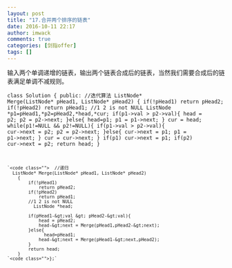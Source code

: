 ```yaml
---
layout: post
title: "17.合并两个排序的链表"
date: 2016-10-11 22:17
author: imwack
comments: true
categories: [剑指offer]
tags: []
---
```

输入两个单调递增的链表，输出两个链表合成后的链表，当然我们需要合成后的链表满足单调不减规则。


<code class="">class Solution {
    public:
    //迭代算法
        ListNode* Merge(ListNode* pHead1, ListNode* pHead2)
        {
            if(!pHead1)
                return pHead2;
            if(!pHead2)
                return pHead1;
            //1 2 is not NULL
              ListNode *p1=pHead1,*p2=pHead2,*head,*cur;
            if(p1-&gt;val &gt; p2-&gt;val){
                head = p2;
                p2 = p2-&gt;next;
            }else{
                  head=p1;
                p1 = p1-&gt;next;
            } 
            cur = head;
            while(p1!=NULL &amp;&amp; p2!=NULL){
                if(p1-&gt;val &gt; p2-&gt;val){
                    cur-&gt;next = p2;
                    p2 = p2-&gt;next;
                }else{
                    cur-&gt;next = p1;
                    p1 = p1-&gt;next;
                }
                cur = cur-&gt;next;
            }
            if(p1)
                cur-&gt;next = p1;
            if(p2)
                cur-&gt;next = p2;
            return head;
        }
    
    `<code class="">  //递归
      ListNode* Merge(ListNode* pHead1, ListNode* pHead2)
        {
            if(!pHead1)
                return pHead2;
            if(!pHead2)
                return pHead1;
            //1 2 is not NULL
              ListNode *head;
            
            if(pHead1-&gt;val &gt; pHead2-&gt;val){
                head = pHead2;
                head-&gt;next = Merge(pHead1,pHead2-&gt;next);
            }else{
                  head=pHead1;
                head-&gt;next = Merge(pHead1-&gt;next,pHead2);
            } 
            return head;
        }
    `<code class="">};`

&nbsp;
